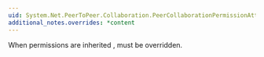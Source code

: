 ```yaml
---
uid: System.Net.PeerToPeer.Collaboration.PeerCollaborationPermissionAttribute.CreatePermission
additional_notes.overrides: *content
---
```


<p>When permissions are inherited <xref href="System.Security.Permissions.SecurityAttribute"></xref>, <xref href="System.Net.PeerToPeer.Collaboration.PeerCollaborationPermissionAttribute.CreatePermission"></xref> must be overridden.</p>


